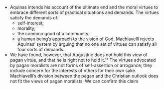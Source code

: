 - Aquinas intends his account of the ultimate end and the moral virtues to embrace different sorts of practical situations and demands. The virtues satisfy the demands of:
    - self-interest;
    - morality; 
    - the common good of a community; 
    - a human being’s approach to the vision of God. 
Machiavelli rejects Aquinas’ system by arguing that no one set of virtues can satisfy all four sorts of demands.
- We have found, however, that Augustine does not hold this view of pagan virtue, and that he is right not to hold it.¹⁵ The virtues advocated by pagan moralists are not forms of self-assertion or arrogance; they include concern for the interests of others for their own sake. Machiavelli’s division between the pagan and the Christian outlook does not fit the views of pagan moralists.
We can confirm this claim 